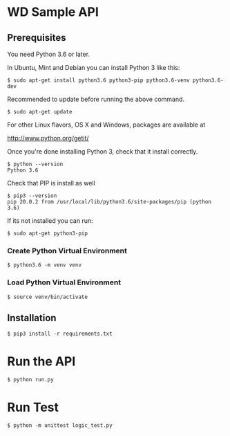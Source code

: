 # WD Sample API

## Prerequisites

You need Python 3.6 or later.

In Ubuntu, Mint and Debian you can install Python 3 like this:

    $ sudo apt-get install python3.6 python3-pip python3.6-venv python3.6-dev

Recommended to update before running the above command.

    $ sudo apt-get update

For other Linux flavors, OS X and Windows, packages are available at

http://www.python.org/getit/

Once you're done installing Python 3, check that it install correctly.

    $ python --version
    Python 3.6

Check that PIP is install as well

    $ pip3 --version
    pip 20.0.2 from /usr/local/lib/python3.6/site-packages/pip (python 3.6)

If its not installed you can run: 

    $ sudo apt-get python3-pip

### Create Python Virtual Environment

    $ python3.6 -m venv venv

### Load Python Virtual Environment

    $ source venv/bin/activate

## Installation

    $ pip3 install -r requirements.txt

# Run the API

    $ python run.py

# Run Test

    $ python -m unittest logic_test.py